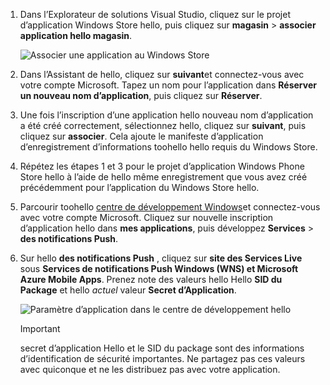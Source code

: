 
1. Dans l’Explorateur de solutions Visual Studio, cliquez sur le projet d’application Windows Store hello, puis cliquez sur **magasin** > **associer application hello magasin**.

    ![Associer une application au Windows Store](./media/app-service-mobile-register-wns/notification-hub-associate-win8-app.png)
2. Dans l’Assistant de hello, cliquez sur **suivant**et connectez-vous avec votre compte Microsoft. Tapez un nom pour l’application dans **Réserver un nouveau nom d’application**, puis cliquez sur **Réserver**.
3. Une fois l’inscription d’une application hello nouveau nom d’application a été créé correctement, sélectionnez hello, cliquez sur **suivant**, puis cliquez sur **associer**. Cela ajoute le manifeste d’application d’enregistrement d’informations toohello hello requis du Windows Store.
4. Répétez les étapes 1 et 3 pour le projet d’application Windows Phone Store hello à l’aide de hello même enregistrement que vous avez créé précédemment pour l’application du Windows Store hello.  
5. Parcourir toohello [centre de développement Windows](https://dev.windows.com/en-us/overview)et connectez-vous avec votre compte Microsoft. Cliquez sur nouvelle inscription d’application hello dans **mes applications**, puis développez **Services** > **des notifications Push**.
6. Sur hello **des notifications Push** , cliquez sur **site des Services Live** sous **Services de notifications Push Windows (WNS) et Microsoft Azure Mobile Apps**. Prenez note des valeurs hello Hello **SID du Package** et hello *actuel* valeur **Secret d’Application**. 

    ![Paramètre d’application dans le centre de développement hello](./media/app-service-mobile-register-wns/mobile-services-win8-app-push-auth.png)

   > [!IMPORTANT]
   > secret d’application Hello et le SID du package sont des informations d’identification de sécurité importantes. Ne partagez pas ces valeurs avec quiconque et ne les distribuez pas avec votre application.
   >
   >
